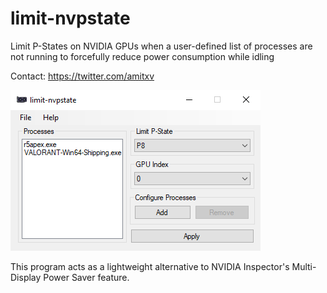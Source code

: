 # limit-nvpstate

Limit P-States on NVIDIA GPUs when a user-defined list of processes are not running to forcefully reduce power consumption while idling

Contact: <https://twitter.com/amitxv>

<img src="./img/program-screenshot.png">

This program acts as a lightweight alternative to NVIDIA Inspector's Multi-Display Power Saver feature.
